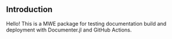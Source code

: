 ## Introduction
Hello! This is a MWE package for testing documentation build and deployment with Documenter.jl and
GitHub Actions.

```@contents
```
